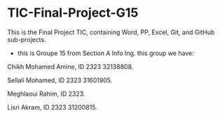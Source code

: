 # TIC-Final-Project-G15
This is the Final Project TIC, containing Word, PP, Excel, Git, and GitHub sub-projects. 

- this is Groupe 15 from Section A Info Ing. 
this group we have:

Chikh Mohamed Amine, ID 2323 32138808.

Sellali Mohamed, ID 2323 31601905.

Meghlaoui Rahim, ID 2323.

Lisri Akram, ID 2323 31200815.
